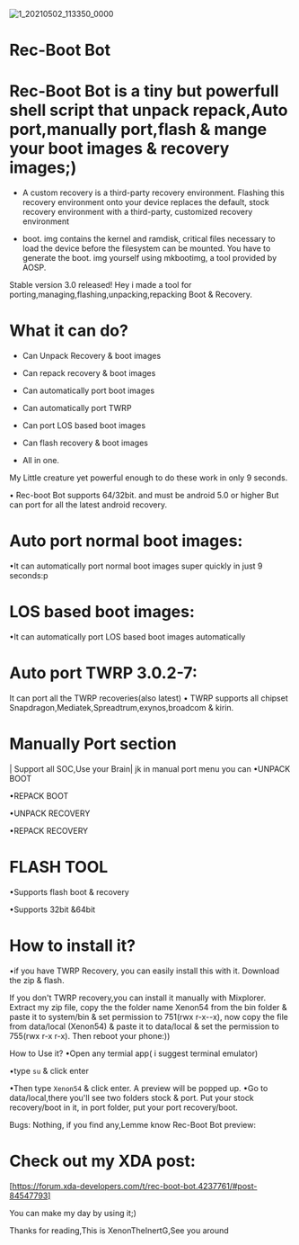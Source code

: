 ![1_20210502_113350_0000](https://user-images.githubusercontent.com/78007167/117167512-21252600-ade9-11eb-96ff-fc33615cb7d0.png)


# Rec-Boot Bot
# Rec-Boot Bot is a tiny but powerfull shell script that unpack repack,Auto port,manually port,flash & mange your boot images & recovery images;)

- A custom recovery is a third-party recovery environment. Flashing this recovery environment onto your device replaces the default, stock recovery environment with a third-party, customized recovery environment


- boot. img contains the kernel and ramdisk, critical files necessary to load the device before the filesystem can be mounted. You have to generate the boot. img yourself using mkbootimg, a tool provided by AOSP.



Stable version 3.0 released!
Hey i made a tool for porting,managing,flashing,unpacking,repacking Boot & Recovery.

# What it can do?
>
- Can Unpack Recovery & boot images

- Can repack recovery & boot images

- Can automatically port boot images

- Can automatically port TWRP

- Can port LOS based boot images

- Can flash recovery & boot images

- All in one.

My Little creature yet powerful enough to do these work in only 9 seconds.

• Rec-boot Bot supports 64/32bit. and must be android 5.0 or higher But can port for all the latest android recovery.

# Auto port normal boot images:
•It can automatically port normal boot images super quickly in just 9 seconds:p

# LOS based boot images:
•It can automatically port LOS based boot images automatically

# Auto port TWRP 3.0.2-7:
It can port all the TWRP recoveries(also latest) 
• TWRP supports all chipset
Snapdragon,Mediatek,Spreadtrum,exynos,broadcom & kirin.

# Manually Port section
| Support all SOC,Use your Brain|
jk
in manual port menu you can
•UNPACK BOOT

•REPACK BOOT

•UNPACK RECOVERY

•REPACK RECOVERY

# FLASH TOOL
•Supports flash boot & recovery 

•Supports 32bit &64bit


# How to install it?
•if you have TWRP Recovery, you can easily install this with it. Download the zip & flash.

If you don't TWRP recovery,you can install it manually with Mixplorer. Extract my zip file, copy the the folder name Xenon54 from the bin folder & paste it to system/bin & set permission to 751(rwx r-x--x), now copy the file from data/local (Xenon54) & paste it to data/local & set the permission to 755(rwx r-x r-x). Then reboot your phone:))

How to Use it?
•Open any termial app( i suggest terminal emulator)

•type `su` & click enter

•Then type `Xenon54` & click enter.
A preview will be popped up.
•Go to data/local,there you'll see two folders stock & port. Put your stock recovery/boot in it, in port folder, put your port recovery/boot.

Bugs: Nothing, if you find any,Lemme know
Rec-Boot Bot preview:
# Check out my XDA post:
[https://forum.xda-developers.com/t/rec-boot-bot.4237761/#post-84547793]

You can make my day by using it;)

Thanks for reading,This is XenonTheInertG,See you around

